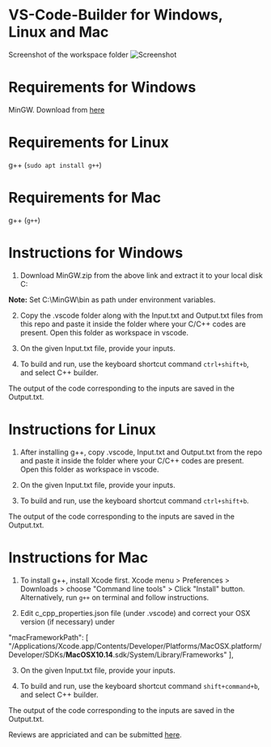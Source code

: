 # VS-Code-Builder for Windows, Linux and Mac
Screenshot of the workspace folder
![Screenshot](Screenshot.png?raw=true "Title")
# Requirements for Windows
MinGW. Download from [here](https://drive.google.com/file/d/1Mv8c-o4fBNEKoK68sf_M-vilAPbiMChk/view)


# Requirements for Linux
g++ (`sudo apt install g++`)

# Requirements for Mac
g++ (`g++`) 


# Instructions for Windows


1) Download MinGW.zip from the above link and extract it to your local disk C:


  **Note:** Set C:\MinGW\bin as path under environment variables.


2) Copy the .vscode folder along with the Input.txt and Output.txt files from this repo and paste it inside the folder where your C/C++ codes are present. Open this folder as workspace in vscode.


3) On the given Input.txt file, provide your inputs.


4) To build and run, use the keyboard shortcut command `ctrl+shift+b`, and select C++ builder. 


The output of the code corresponding to the inputs are saved in the Output.txt.


# Instructions for Linux


1) After installing g++, copy .vscode, Input.txt and Output.txt from the repo and paste it inside the folder where your C/C++ codes are present. Open this folder as workspace in vscode.


2) On the given Input.txt file, provide your inputs.


3) To build and run, use the keyboard shortcut command `ctrl+shift+b`. 


The output of the code corresponding to the inputs are saved in the Output.txt.


# Instructions for Mac


1) To install g++, install Xcode first. Xcode menu > Preferences > Downloads > choose "Command line tools" > Click "Install" button. Alternatively, run `g++` on terminal and follow instructions.


2) Edit c_cpp_properties.json file (under .vscode) and correct your OSX version (if necessary) under 


"macFrameworkPath": [
                "/Applications/Xcode.app/Contents/Developer/Platforms/MacOSX.platform/Developer/SDKs/**MacOSX10.14**.sdk/System/Library/Frameworks"
            ],


3) On the given Input.txt file, provide your inputs.


4) To build and run, use the keyboard shortcut command `shift+command+b`, and select C++ builder. 


The output of the code corresponding to the inputs are saved in the Output.txt.


Reviews are appriciated and can be submitted [here](https://docs.google.com/forms/d/e/1FAIpQLSdPtz4s-FBBn5zCBZ8JOxdXJczhGqVymZp_mPSvOidckNHg5g/viewform).

